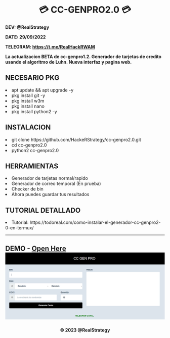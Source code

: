 <h1 align='center'>💳 CC-GENPRO2.0 💳 </h1>

<b>DEV: @RealStrategy</b>

<b>DATE: 29/09/2022</b>

<b>TELEGRAM: https://t.me/RealHackRWAM</b>

<b>La actualizacion BETA de cc-genpro1.2. Generador de tarjetas de credito usando el algoritmo de Luhn. Nueva interfaz y pagina web.</b>

<h2>NECESARIO PKG</h2>
<li>apt update && apt upgrade -y </lo>
<li>pkg install git -y </lo>
<li>pkg install w3m </lo>
<li>pkg install nano</lo>
<li>pkg install python2 -y</lo>

<h2>INSTALACION</h2>
<li>git clone https://github.com/HackeRStrategy/cc-genpro2.0.git </lo>
<li>cd cc-genpro2.0 </lo>
<li>python2 cc-genpro2.0 </lo>

<h2>HERRAMIENTAS</h2>
<li>Generador de tarjetas normal/rapido </lo>
<li>Generador de correo temporal (En prueba)</lo>
<li>Checker de bin </lo>
<li>Ahora puedes guardar tus resultados </lo>

<h2>TUTORIAL DETALLADO</h2>
<li>Tutorial: https://todoreal.com/como-instalar-el-generador-cc-genpro2-0-en-termux/ </lo>

***

DEMO - [Open Here](https://realstrategy.github.io/CC-GENPRO/)
![alt text](https://raw.githubusercontent.com/RealStrategy/realstrategy.github.io/main/CC-GENPROV1/ccgenpro.png)
---

<h4 align='center'> © 2023 @RealStrategy <h4>
